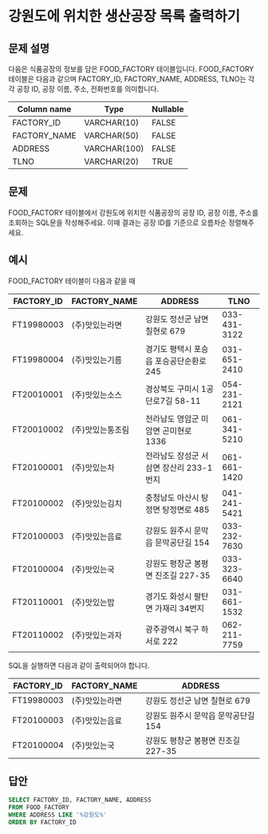 # 강원도에 위치한 생산공장 목록 출력하기
## 문제 설명
다음은 식품공장의 정보를 담은 FOOD_FACTORY 테이블입니다. FOOD_FACTORY 테이블은 다음과 같으며 FACTORY_ID, FACTORY_NAME, ADDRESS, TLNO는 각각 공장 ID, 공장 이름, 주소, 전화번호를 의미합니다.

|Column name|	Type|	Nullable|
|---|---|---|
|FACTORY_ID|	VARCHAR(10)|	FALSE|
|FACTORY_NAME|	VARCHAR(50)|	FALSE|
|ADDRESS|	VARCHAR(100)|	FALSE|
|TLNO|	VARCHAR(20)|	TRUE|

## 문제
FOOD_FACTORY 테이블에서 강원도에 위치한 식품공장의 공장 ID, 공장 이름, 주소를 조회하는 SQL문을 작성해주세요. 이때 결과는 공장 ID를 기준으로 오름차순 정렬해주세요.

## 예시
FOOD_FACTORY 테이블이 다음과 같을 때

|FACTORY_ID|FACTORY_NAME|ADDRESS|TLNO|
|---|---|---|---|
|FT19980003|(주)맛있는라면|강원도 정선군 남면 칠현로 679|033-431-3122|
|FT19980004|(주)맛있는기름|경기도 평택시 포승읍 포승공단순환로 245|031-651-2410|
|FT20010001|(주)맛있는소스|경상북도 구미시 1공단로7길 58-11|054-231-2121|
|FT20010002|(주)맛있는통조림|전라남도 영암군 미암면 곤미현로 1336|061-341-5210|
|FT20100001|(주)맛있는차|전라남도 장성군 서삼면 장산리 233-1번지|061-661-1420|
|FT20100002|(주)맛있는김치|충청남도 아산시 탕정면 탕정면로 485|041-241-5421|
|FT20100003|(주)맛있는음료|강원도 원주시 문막읍 문막공단길 154|033-232-7630|
|FT20100004|(주)맛있는국|강원도 평창군 봉평면 진조길 227-35|033-323-6640|
|FT20110001|(주)맛있는밥|경기도 화성시 팔탄면 가재리 34번지|031-661-1532|
|FT20110002|(주)맛있는과자|광주광역시 북구 하서로 222|062-211-7759|

SQL을 실행하면 다음과 같이 출력되어야 합니다.

|FACTORY_ID|FACTORY_NAME|ADDRESS|
|---|---|---|
|FT19980003|(주)맛있는라면|강원도 정선군 남면 칠현로 679|
|FT20100003|(주)맛있는음료|강원도 원주시 문막읍 문막공단길 154|
|FT20100004|(주)맛있는국|강원도 평창군 봉평면 진조길 227-35|

## 답안
```SQL
SELECT FACTORY_ID, FACTORY_NAME, ADDRESS
FROM FOOD_FACTORY
WHERE ADDRESS LIKE '%강원도%'
ORDER BY FACTORY_ID
```
